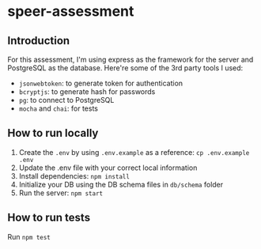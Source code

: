 # speer-assessment

## Introduction

For this assessment, I'm using express as the framework for the server and PostgreSQL as the database. Here're some of the 3rd party tools I used:

* `jsonwebtoken`: to generate token for authentication
* `bcryptjs`: to generate hash for passwords
* `pg`: to connect to PostgreSQL
* `mocha` and `chai`: for tests

## How to run locally

1. Create the `.env` by using `.env.example` as a reference: `cp .env.example .env`
1. Update the .env file with your correct local information
1. Install dependencies: `npm install`
1. Initialize your DB using the DB schema files in `db/schema` folder
1. Run the server: `npm start`

## How to run tests

Run `npm test`